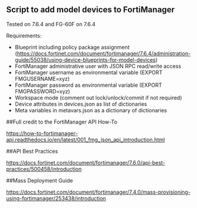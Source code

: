 Script to add model devices to FortiManager
---

Tested on 7.6.4 and FG-60F on 7.6.4

Requirements:
- Blueprint including policy package assignment (https://docs.fortinet.com/document/fortimanager/7.6.4/administration-guide/55038/using-device-blueprints-for-model-devices)
- FortiManager administrative user with JSON RPC read/write access
- FortiManager username as environmental variable (EXPORT FMGUSERNAME=xyz)
- FortiManager password as environmental variable (EXPORT FMGPASSWORD=xyz)
- Workspace mode (comment out lock/unlock/commit if not required)
- Device attributes in devices.json as list of dictionaries
- Meta variables in metavars.json as a dictionary of dictionaries

##Full credit to the FortiManager API How-To

https://how-to-fortimanager-api.readthedocs.io/en/latest/001_fmg_json_api_introduction.html


##API Best Practices

https://docs.fortinet.com/document/fortimanager/7.6.0/api-best-practices/500458/introduction

##Mass Deployment Guide

https://docs.fortinet.com/document/fortimanager/7.4.0/mass-provisioning-using-fortimanager/253438/introduction



